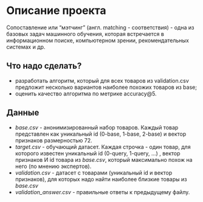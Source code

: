 # Описание проекта

Сопоставление или “мэтчинг” (англ. matching - соответствия) - одна из базовых задач машинного обучения, которая встречается в информационном поиске, компьютерном зрении, рекомендательных системах и др.

## Что надо сделать?

- разработать алгоритм, который для всех товаров из validation.csv предложит несколько вариантов наиболее похожих товаров из base;
- оценить качество алгоритма по метрике accuracy@5.

## Данные

- *base.csv* - анонимизированный набор товаров. Каждый товар представлен как уникальный id (0-base, 1-base, 2-base) и вектор признаков размерностью 72.
- *target.csv -* обучающий датасет. Каждая строчка - один товар, для которого известен уникальный id (0-query, 1-query, …) , вектор признаков И id товара из *base.csv*, который максимально похож на него (по мнению экспертов).
- *validation.csv* - датасет с товарами (уникальный id и вектор признаков), для которых надо найти наиболее близкие товары из *base.csv*
- *validation_answer.csv* - правильные ответы к предыдущему файлу.
